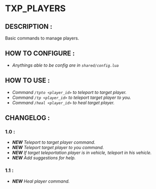 # **TXP_PLAYERS**

## **DESCRIPTION :**
Basic commands to manage players.

## **HOW TO CONFIGURE :**
- *Anythings able to be config are in `shared/config.lua`*

## **HOW TO USE :**
- *Command `/tpto <player_id>` to teleport to target player.*
- *Command `/tp <player_id>` to teleport target player to you.*
- *Command `/heal <player_id>` to heal target player.*

## **CHANGELOG :**

### **1.0 :**
- ***NEW** Teleport to target player command.*
- ***NEW** Teleport target player to you command.*
- ***NEW** If target teleportation player is in vehicle, teleport in his vehicle.*
- ***NEW** Add suggestions for help.*

### **1.1 :**
- ***NEW** Heal player command.*
